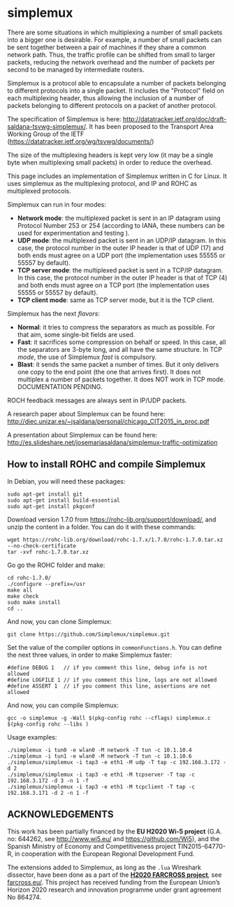 simplemux
=========

There are some situations in which multiplexing a number of small packets into a bigger one is desirable. For example, a number of small packets can be sent together between a pair of machines if they share a common network path. Thus, the traffic profile can be shifted from small to larger packets, reducing the network overhead and the number of packets per second to be managed by intermediate routers.

Simplemux is a protocol able to encapsulate a number of packets belonging to different protocols into a single packet. It includes the "Protocol" field on each multiplexing header, thus allowing the inclusion of a number of packets belonging to different protocols on a packet of another protocol.

The specification of Simplemux is here: http://datatracker.ietf.org/doc/draft-saldana-tsvwg-simplemux/. It has been proposed to the Transport Area Working Group of the IETF (https://datatracker.ietf.org/wg/tsvwg/documents/)

The size of the multiplexing headers is kept very low (it may be a single byte when multiplexing small packets) in order to reduce the overhead.

This page includes an implementation of Simplemux written in C for Linux. It uses simplemux as the multiplexing protocol, and IP and ROHC as multiplexed protocols.

Simplemux can run in four modes:
- **Network mode**: the multiplexed packet is sent in an IP datagram using Protocol Number 253 or 254 (according to IANA, these numbers can be used for experimentation and testing ).
- **UDP mode**: the multiplexed packet is sent in an UDP/IP datagram. In this case, the protocol number in the outer IP header is that of UDP (17) and both ends must agree on a UDP port (the implementation uses 55555 or 55557 by default).
- **TCP server mode**: the multiplexed packet is sent in a TCP/IP datagram. In this case, the protocol number in the outer IP header is that of TCP (4) and both ends must agree on a TCP port (the implementation uses 55555 or 55557 by default).
- **TCP client mode**: same as TCP server mode, but it is the TCP client.


Simplemux has the next *flavors*:

- **Normal**: it tries to compress the separators as much as possible. For that aim, some single-bit fields are used.
- **Fast**: it sacrifices some compression on behalf or speed. In this case, all the separators are 3-byte long, and all have the same structure.
In TCP *mode*, the use of Simplemux *fast* is compulsory.
- **Blast**: it sends the same packet a number of times. But it only delivers one copy to the end point (the one that arrives first). It does not multiplex a number of packets together. It does NOT work in TCP mode. DOCUMENTATION PENDING.


ROCH feedback messages are always sent in IP/UDP packets.

A research paper about Simplemux can be found here: http://diec.unizar.es/~jsaldana/personal/chicago_CIT2015_in_proc.pdf

A presentation about Simplemux can be found here: http://es.slideshare.net/josemariasaldana/simplemux-traffic-optimization


How to install ROHC and compile Simplemux
-----------------------------------------
In Debian, you will need these packages:
```
sudo apt-get install git
sudo apt-get install build-essential
sudo apt-get install pkgconf
```

Download version 1.7.0 from https://rohc-lib.org/support/download/, and unzip the content in a folder. You can do it with these commands:
```
wget https://rohc-lib.org/download/rohc-1.7.x/1.7.0/rohc-1.7.0.tar.xz --no-check-certificate
tar -xvf rohc-1.7.0.tar.xz
```

Go go the ROHC folder and make:
```
cd rohc-1.7.0/
./configure --prefix=/usr
make all
make check
sudo make install
cd ..
```

And now, you can clone Simplemux:
```
git clone https://github.com/Simplemux/simplemux.git
```

Set the value of the compiler options in `commonFunctions.h`. You can define the next three values, in order to make Simplemux faster:
```
#define DEBUG 1   // if you comment this line, debug info is not allowed
#define LOGFILE 1 // if you comment this line, logs are not allowed
#define ASSERT 1  // if you comment this line, assertions are not allowed
```

And now, you can compile Simplemux:
```
gcc -o simplemux -g -Wall $(pkg-config rohc --cflags) simplemux.c $(pkg-config rohc --libs )
```

Usage examples:
```
./simplemux -i tun0 -e wlan0 -M network -T tun -c 10.1.10.4
./simplemux -i tun1 -e wlan0 -M network -T tun -c 10.1.10.6
./simplemux/simplemux -i tap3 -e eth1 -M udp -T tap -c 192.168.3.172 -d 2
./simplemux/simplemux -i tap3 -e eth1 -M tcpserver -T tap -c 192.168.3.172 -d 3 -n 1 -f
./simplemux/simplemux -i tap3 -e eth1 -M tcpclient -T tap -c 192.168.3.171 -d 2 -n 1 -f
```

ACKNOWLEDGEMENTS
----------------
This work has been partially financed by the **EU H2020 Wi-5 project** (G.A. no: 644262, see http://www.wi5.eu/ and https://github.com/Wi5), and the Spanish Ministry of Economy and Competitiveness project TIN2015-64770-R, in cooperation with the European Regional Development Fund.

The extensions added to Simplemux, as long as the `.lua` Wireshark dissector, have been done as a part of the **[H2020 FARCROSS project](https://cordis.europa.eu/project/id/864274)**, see [farcross.eu/](https://farcross.eu/). This project has received funding from the European Union’s Horizon 2020 research and innovation programme under grant agreement No 864274.

